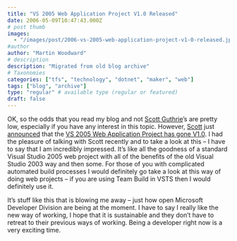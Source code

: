 ```yaml
---
title: "VS 2005 Web Application Project V1.0 Released"
date: 2006-05-09T10:47:43.000Z
# post thumb
images:
  - "/images/post/2006-vs-2005-web-application-project-v1-0-released.jpg"
#author
author: "Martin Woodward"
# description
description: "Migrated from old blog archive"
# Taxonomies
categories: ["tfs", "technology", "dotnet", "maker", "web"]
tags: ["blog", "archive"]
type: "regular" # available type (regular or featured)
draft: false
---
```


OK, so the odds that you read my blog and not [Scott Guthrie](http://weblogs.asp.net/scottgu/)’s are pretty low, especially if you have any interest in this topic. However, [Scott](http://weblogs.asp.net/scottgu/) just [announced](http://weblogs.asp.net/scottgu/archive/2006/05/08/445742.aspx) that the [VS 2005 Web Application Project has gone V1.0](http://weblogs.asp.net/scottgu/archive/2006/05/08/445742.aspx). I had the pleasure of talking with Scott recently and to take a look at this – I have to say that I am incredibly impressed. It’s like all the goodness of a standard Visual Studio 2005 web project with all of the benefits of the old Visual Studio 2003 way and then some. For those of you with complicated automated build processes I would definitely go take a look at this way of doing web projects – if you are using Team Build in VSTS then I would definitely use it.

It’s stuff like this that is blowing me away – just how open Microsoft Developer Division are being at the moment. I have to say I really like the new way of working, I hope that it is sustainable and they don’t have to retreat to their previous ways of working. Being a developer right now is a very exciting time.
